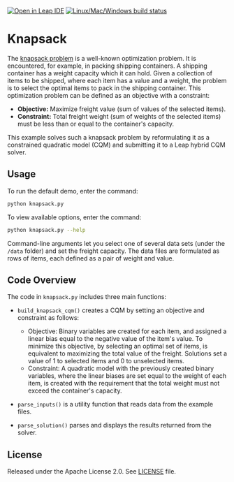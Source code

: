[![Open in Leap IDE](
  https://cdn-assets.cloud.dwavesys.com/shared/latest/badges/leapide.svg)](
  https://ide.dwavesys.io/#https://github.com/dwave-examples/knapsack)
[![Linux/Mac/Windows build status](
  https://circleci.com/gh/dwave-examples/knapsack.svg?style=shield)](
  https://circleci.com/gh/dwave-examples/knapsack)

# Knapsack

The [knapsack problem](https://en.wikipedia.org/wiki/Knapsack_problem) is a
well-known optimization problem. It is encountered, for example, in packing
shipping containers. A shipping container has a weight capacity which it can hold.
Given a collection of items to be shipped, where each item has a value and a
weight, the problem is to select the optimal items to pack in the shipping
container. This optimization problem can be defined as an objective with a constraint:

* **Objective:** Maximize freight value (sum of values of the selected items).
* **Constraint:** Total freight weight (sum of weights of the selected items) must
  be less than or equal to the container's capacity.

This example solves such a knapsack problem by reformulating it as
a constrained quadratic model (CQM) and submitting it to a Leap hybrid CQM solver.

## Usage

To run the default demo, enter the command:

```bash
python knapsack.py
```

To view available options, enter the command:

```bash
python knapsack.py --help
```

Command-line arguments let you select one of several data sets (under the `/data`
folder) and set the freight capacity. The data files are formulated as rows of
items, each defined as a pair of weight and value.  

## Code Overview

The code in `knapsack.py` includes three main functions:

* `build_knapsack_cqm()` creates a CQM by setting an objective and constraint as
  follows:

  - Objective: Binary variables are created for each item, and assigned a linear
    bias equal to the negative value of the item's value. To minimize this objective,
    by selecting an optimal set of items, is equivalent to maximizing the total
    value of the freight. Solutions set a value of 1 to selected items and 0 to
    unselected items.
  - Constraint: A quadratic model with the previously created binary variables,
    where the linear biases are set equal to the weight of each item, is created
    with the requirement that the total weight must not exceed the container's
    capacity.
* `parse_inputs()` is a utility function that reads data from the example files.
* `parse_solution()` parses and displays the results returned from the solver.

## License

Released under the Apache License 2.0. See [LICENSE](LICENSE) file.
